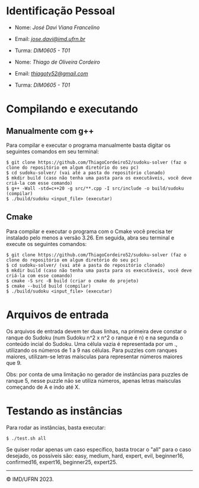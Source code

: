 ﻿# Identificação Pessoal

- Nome: _José Davi Viana Francelino_
- Email: *jose.davi@imd.ufrn.br*
- Turma: _DIM0605 - T01_

- Nome: _Thiago de Oliveira Cordeiro_
- Email: *thiagoty52@gmail.com*
- Turma: _DIM0605 - T01_

# Compilando e executando

## Manualmente com g++

Para compilar e executar o programa manualmente basta digitar os seguintes comandos em seu terminal:

```
$ git clone https://github.com/ThiagoCordeiro52/sudoku-solver (faz o clone do repositório em algum diretório do seu pc)
$ cd sudoku-solver/ (vai até a pasta do repositório clonado)
$ mkdir build (caso não tenha uma pasta para os executáveis, você deve criá-la com esse comando)
$ g++ -Wall -std=c++20 -g src/**.cpp -I src/include -o build/sudoku (compilar)
$ ./build/sudoku <input_file> (executar)
```

## Cmake

Para compilar e executar o programa com o Cmake você precisa ter instalado pelo menos a versão 3.26. Em seguida, abra seu terminal e execute os seguintes comandos:

```
$ git clone https://github.com/ThiagoCordeiro52/sudoku-solver (faz o clone do repositório em algum diretório do seu pc)
$ cd sudoku-solver/ (vai até a pasta do repositório clonado)
$ mkdir build (caso não tenha uma pasta para os executáveis, você deve criá-la com esse comando)
$ cmake -S src -B build (criar o cmake do projeto)
$ cmake --build build (compilar)
$ ./build/sudoku <input_file> (executar)
```

# Arquivos de entrada

Os arquivos de entrada devem ter duas linhas, na primeira deve constar o ranque do Sudoku (num Sudoku n^2 x n^2 o ranque é n) e na segunda
o conteúdo incial do Sudoku. Uma célula vazia é representada por um ., utilizando os números de 1 a 9 nas células. Para puzzles com
ranques maiores, utilizam-se letras maísculas para representar números maiores que 9.

Obs: por conta de uma limitação no gerador de instâncias para puzzles de ranque 5, nesse puzzle não se utiliza números, apenas letras maísculas
começando de A e indo até X.

# Testando as instâncias

Para rodar as instâncias, basta executar:

```
$ ./test.sh all
```

Se quiser rodar apenas um caso específico, basta trocar o "all" para o caso desejado, os possíveis são: easy, medium, hard, expert, evil, beginner16, confirmed16, expert16, beginner25, expert25.

---

&copy; IMD/UFRN 2023.
